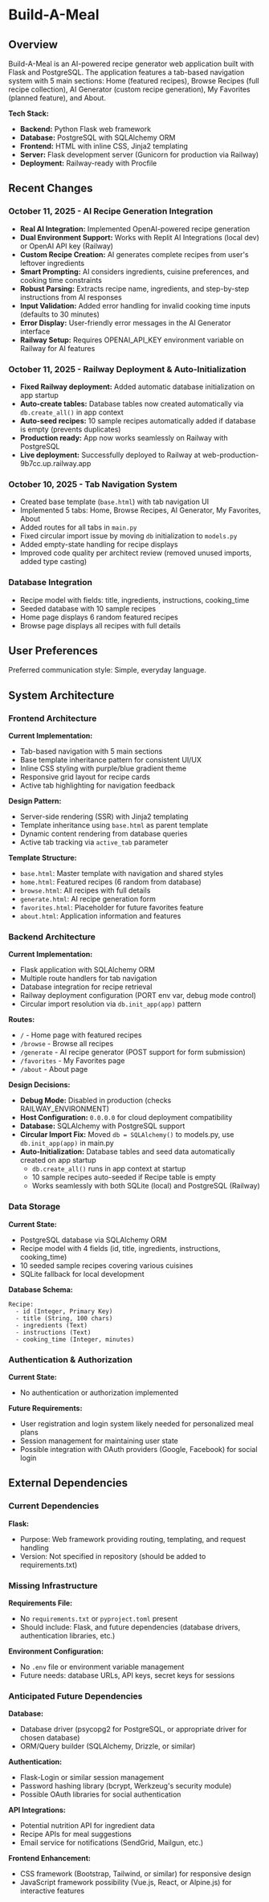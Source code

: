 # Build-A-Meal

## Overview

Build-A-Meal is an AI-powered recipe generator web application built with Flask and PostgreSQL. The application features a tab-based navigation system with 5 main sections: Home (featured recipes), Browse Recipes (full recipe collection), AI Generator (custom recipe generation), My Favorites (planned feature), and About.

**Tech Stack:**
- **Backend:** Python Flask web framework
- **Database:** PostgreSQL with SQLAlchemy ORM
- **Frontend:** HTML with inline CSS, Jinja2 templating
- **Server:** Flask development server (Gunicorn for production via Railway)
- **Deployment:** Railway-ready with Procfile

## Recent Changes

### October 11, 2025 - AI Recipe Generation Integration
- **Real AI Integration:** Implemented OpenAI-powered recipe generation
- **Dual Environment Support:** Works with Replit AI Integrations (local dev) or OpenAI API key (Railway)
- **Custom Recipe Creation:** AI generates complete recipes from user's leftover ingredients
- **Smart Prompting:** AI considers ingredients, cuisine preferences, and cooking time constraints
- **Robust Parsing:** Extracts recipe name, ingredients, and step-by-step instructions from AI responses
- **Input Validation:** Added error handling for invalid cooking time inputs (defaults to 30 minutes)
- **Error Display:** User-friendly error messages in the AI Generator interface
- **Railway Setup:** Requires OPENAI_API_KEY environment variable on Railway for AI features

### October 11, 2025 - Railway Deployment & Auto-Initialization
- **Fixed Railway deployment:** Added automatic database initialization on app startup
- **Auto-create tables:** Database tables now created automatically via `db.create_all()` in app context
- **Auto-seed recipes:** 10 sample recipes automatically added if database is empty (prevents duplicates)
- **Production ready:** App now works seamlessly on Railway with PostgreSQL
- **Live deployment:** Successfully deployed to Railway at web-production-9b7cc.up.railway.app

### October 10, 2025 - Tab Navigation System
- Created base template (`base.html`) with tab navigation UI
- Implemented 5 tabs: Home, Browse Recipes, AI Generator, My Favorites, About
- Added routes for all tabs in `main.py`
- Fixed circular import issue by moving `db` initialization to `models.py`
- Added empty-state handling for recipe displays
- Improved code quality per architect review (removed unused imports, added type casting)

### Database Integration
- Recipe model with fields: title, ingredients, instructions, cooking_time
- Seeded database with 10 sample recipes
- Home page displays 6 random featured recipes
- Browse page displays all recipes with full details

## User Preferences

Preferred communication style: Simple, everyday language.

## System Architecture

### Frontend Architecture

**Current Implementation:**
- Tab-based navigation with 5 main sections
- Base template inheritance pattern for consistent UI/UX
- Inline CSS styling with purple/blue gradient theme
- Responsive grid layout for recipe cards
- Active tab highlighting for navigation feedback

**Design Pattern:**
- Server-side rendering (SSR) with Jinja2 templating
- Template inheritance using `base.html` as parent template
- Dynamic content rendering from database queries
- Active tab tracking via `active_tab` parameter

**Template Structure:**
- `base.html`: Master template with navigation and shared styles
- `home.html`: Featured recipes (6 random from database)
- `browse.html`: All recipes with full details
- `generate.html`: AI recipe generation form
- `favorites.html`: Placeholder for future favorites feature
- `about.html`: Application information and features

### Backend Architecture

**Current Implementation:**
- Flask application with SQLAlchemy ORM
- Multiple route handlers for tab navigation
- Database integration for recipe retrieval
- Railway deployment configuration (PORT env var, debug mode control)
- Circular import resolution via `db.init_app(app)` pattern

**Routes:**
- `/` - Home page with featured recipes
- `/browse` - Browse all recipes
- `/generate` - AI recipe generator (POST support for form submission)
- `/favorites` - My Favorites page
- `/about` - About page

**Design Decisions:**
- **Debug Mode:** Disabled in production (checks RAILWAY_ENVIRONMENT)
- **Host Configuration:** `0.0.0.0` for cloud deployment compatibility
- **Database:** SQLAlchemy with PostgreSQL support
- **Circular Import Fix:** Moved `db = SQLAlchemy()` to models.py, use `db.init_app(app)` in main.py
- **Auto-Initialization:** Database tables and seed data automatically created on app startup
  - `db.create_all()` runs in app context at startup
  - 10 sample recipes auto-seeded if Recipe table is empty
  - Works seamlessly with both SQLite (local) and PostgreSQL (Railway)

### Data Storage

**Current State:**
- PostgreSQL database via SQLAlchemy ORM
- Recipe model with 4 fields (id, title, ingredients, instructions, cooking_time)
- 10 seeded sample recipes covering various cuisines
- SQLite fallback for local development

**Database Schema:**
```
Recipe:
  - id (Integer, Primary Key)
  - title (String, 100 chars)
  - ingredients (Text)
  - instructions (Text)
  - cooking_time (Integer, minutes)
```

### Authentication & Authorization

**Current State:**
- No authentication or authorization implemented

**Future Requirements:**
- User registration and login system likely needed for personalized meal plans
- Session management for maintaining user state
- Possible integration with OAuth providers (Google, Facebook) for social login

## External Dependencies

### Current Dependencies

**Flask:**
- Purpose: Web framework providing routing, templating, and request handling
- Version: Not specified in repository (should be added to requirements.txt)

### Missing Infrastructure

**Requirements File:**
- No `requirements.txt` or `pyproject.toml` present
- Should include: Flask, and future dependencies (database drivers, authentication libraries, etc.)

**Environment Configuration:**
- No `.env` file or environment variable management
- Future needs: database URLs, API keys, secret keys for sessions

### Anticipated Future Dependencies

**Database:**
- Database driver (psycopg2 for PostgreSQL, or appropriate driver for chosen database)
- ORM/Query builder (SQLAlchemy, Drizzle, or similar)

**Authentication:**
- Flask-Login or similar session management
- Password hashing library (bcrypt, Werkzeug's security module)
- Possible OAuth libraries for social authentication

**API Integrations:**
- Potential nutrition API for ingredient data
- Recipe APIs for meal suggestions
- Email service for notifications (SendGrid, Mailgun, etc.)

**Frontend Enhancement:**
- CSS framework (Bootstrap, Tailwind, or similar) for responsive design
- JavaScript framework possibility (Vue.js, React, or Alpine.js) for interactive features